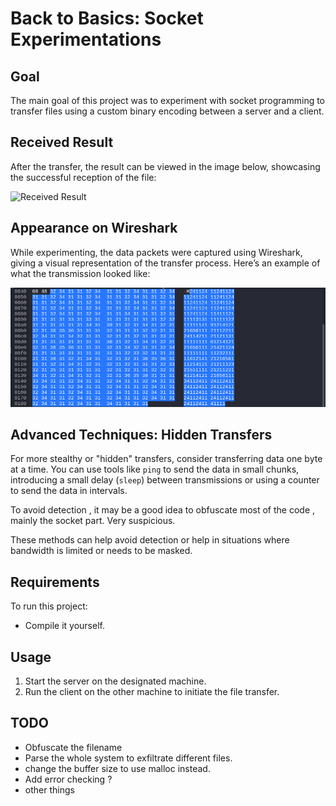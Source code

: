 # Back to Basics: Socket Experimentations

## Goal

The main goal of this project was to experiment with socket programming to transfer files using a custom binary encoding between a server and a client.

## Received Result

After the transfer, the result can be viewed in the image below, showcasing the successful reception of the file:

![Received Result](images/received.png)

## Appearance on Wireshark

While experimenting, the data packets were captured using Wireshark, giving a visual representation of the transfer process. Here’s an example of what the transmission looked like:

![Wireshark Capture](images/wireshark.png)

## Advanced Techniques: Hidden Transfers

For more stealthy or "hidden" transfers, consider transferring data one byte at a time. You can use tools like `ping` to send the data in small chunks, introducing a small delay (`sleep`) between transmissions or using a counter to send the data in intervals.

To avoid detection , it may be a good idea to obfuscate most of the code , mainly the socket part. Very suspicious.

These methods can help avoid detection or help in situations where bandwidth is limited or needs to be masked.

## Requirements

To run this project:

- Compile it yourself.

## Usage

1. Start the server on the designated machine.
2. Run the client on the other machine to initiate the file transfer.



## TODO

- Obfuscate the filename
- Parse the whole system to exfiltrate different files.
- change the buffer size to use malloc instead.
- Add error checking ?
- other things



